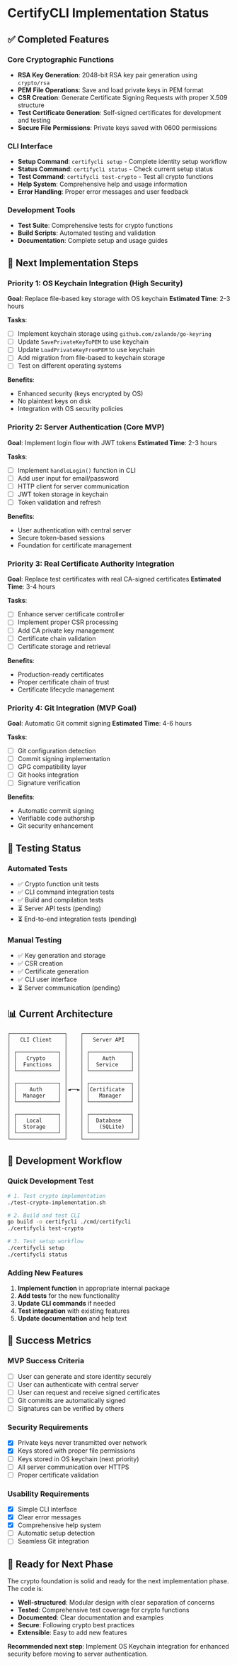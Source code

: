 # CertifyCLI Implementation Status

## ✅ Completed Features

### Core Cryptographic Functions
- **RSA Key Generation**: 2048-bit RSA key pair generation using `crypto/rsa`
- **PEM File Operations**: Save and load private keys in PEM format
- **CSR Creation**: Generate Certificate Signing Requests with proper X.509 structure
- **Test Certificate Generation**: Self-signed certificates for development and testing
- **Secure File Permissions**: Private keys saved with 0600 permissions

### CLI Interface
- **Setup Command**: `certifycli setup` - Complete identity setup workflow
- **Status Command**: `certifycli status` - Check current setup status
- **Test Command**: `certifycli test-crypto` - Test all crypto functions
- **Help System**: Comprehensive help and usage information
- **Error Handling**: Proper error messages and user feedback

### Development Tools
- **Test Suite**: Comprehensive tests for crypto functions
- **Build Scripts**: Automated testing and validation
- **Documentation**: Complete setup and usage guides

## 🚧 Next Implementation Steps

### Priority 1: OS Keychain Integration (High Security)
**Goal**: Replace file-based key storage with OS keychain
**Estimated Time**: 2-3 hours

**Tasks**:
- [ ] Implement keychain storage using `github.com/zalando/go-keyring`
- [ ] Update `SavePrivateKeyToPEM` to use keychain
- [ ] Update `LoadPrivateKeyFromPEM` to use keychain
- [ ] Add migration from file-based to keychain storage
- [ ] Test on different operating systems

**Benefits**:
- Enhanced security (keys encrypted by OS)
- No plaintext keys on disk
- Integration with OS security policies

### Priority 2: Server Authentication (Core MVP)
**Goal**: Implement login flow with JWT tokens
**Estimated Time**: 2-3 hours

**Tasks**:
- [ ] Implement `handleLogin()` function in CLI
- [ ] Add user input for email/password
- [ ] HTTP client for server communication
- [ ] JWT token storage in keychain
- [ ] Token validation and refresh

**Benefits**:
- User authentication with central server
- Secure token-based sessions
- Foundation for certificate management

### Priority 3: Real Certificate Authority Integration
**Goal**: Replace test certificates with real CA-signed certificates
**Estimated Time**: 3-4 hours

**Tasks**:
- [ ] Enhance server certificate controller
- [ ] Implement proper CSR processing
- [ ] Add CA private key management
- [ ] Certificate chain validation
- [ ] Certificate storage and retrieval

**Benefits**:
- Production-ready certificates
- Proper certificate chain of trust
- Certificate lifecycle management

### Priority 4: Git Integration (MVP Goal)
**Goal**: Automatic Git commit signing
**Estimated Time**: 4-6 hours

**Tasks**:
- [ ] Git configuration detection
- [ ] Commit signing implementation
- [ ] GPG compatibility layer
- [ ] Git hooks integration
- [ ] Signature verification

**Benefits**:
- Automatic commit signing
- Verifiable code authorship
- Git security enhancement

## 🧪 Testing Status

### Automated Tests
- ✅ Crypto function unit tests
- ✅ CLI command integration tests
- ✅ Build and compilation tests
- ⏳ Server API tests (pending)
- ⏳ End-to-end integration tests (pending)

### Manual Testing
- ✅ Key generation and storage
- ✅ CSR creation
- ✅ Certificate generation
- ✅ CLI user interface
- ⏳ Server communication (pending)

## 📊 Current Architecture

```
┌─────────────────┐    ┌─────────────────┐
│   CLI Client    │    │   Server API    │
│                 │    │                 │
│ ┌─────────────┐ │    │ ┌─────────────┐ │
│ │   Crypto    │ │    │ │    Auth     │ │
│ │  Functions  │ │    │ │  Service    │ │
│ └─────────────┘ │    │ └─────────────┘ │
│                 │    │                 │
│ ┌─────────────┐ │    │ ┌─────────────┐ │
│ │    Auth     │ │◄──►│ │Certificate  │ │
│ │  Manager    │ │    │ │   Manager   │ │
│ └─────────────┘ │    │ └─────────────┘ │
│                 │    │                 │
│ ┌─────────────┐ │    │ ┌─────────────┐ │
│ │   Local     │ │    │ │  Database   │ │
│ │  Storage    │ │    │ │   (SQLite)  │ │
│ └─────────────┘ │    │ └─────────────┘ │
└─────────────────┘    └─────────────────┘
```

## 🔧 Development Workflow

### Quick Development Test
```bash
# 1. Test crypto implementation
./test-crypto-implementation.sh

# 2. Build and test CLI
go build -o certifycli ./cmd/certifycli
./certifycli test-crypto

# 3. Test setup workflow
./certifycli setup
./certifycli status
```

### Adding New Features
1. **Implement function** in appropriate internal package
2. **Add tests** for the new functionality
3. **Update CLI commands** if needed
4. **Test integration** with existing features
5. **Update documentation** and help text

## 🎯 Success Metrics

### MVP Success Criteria
- [ ] User can generate and store identity securely
- [ ] User can authenticate with central server
- [ ] User can request and receive signed certificates
- [ ] Git commits are automatically signed
- [ ] Signatures can be verified by others

### Security Requirements
- [x] Private keys never transmitted over network
- [x] Keys stored with proper file permissions
- [ ] Keys stored in OS keychain (next priority)
- [ ] All server communication over HTTPS
- [ ] Proper certificate validation

### Usability Requirements
- [x] Simple CLI interface
- [x] Clear error messages
- [x] Comprehensive help system
- [ ] Automatic setup detection
- [ ] Seamless Git integration

## 🚀 Ready for Next Phase

The crypto foundation is solid and ready for the next implementation phase. The code is:

- **Well-structured**: Modular design with clear separation of concerns
- **Tested**: Comprehensive test coverage for crypto functions
- **Documented**: Clear documentation and examples
- **Secure**: Following crypto best practices
- **Extensible**: Easy to add new features

**Recommended next step**: Implement OS Keychain integration for enhanced security before moving to server authentication.